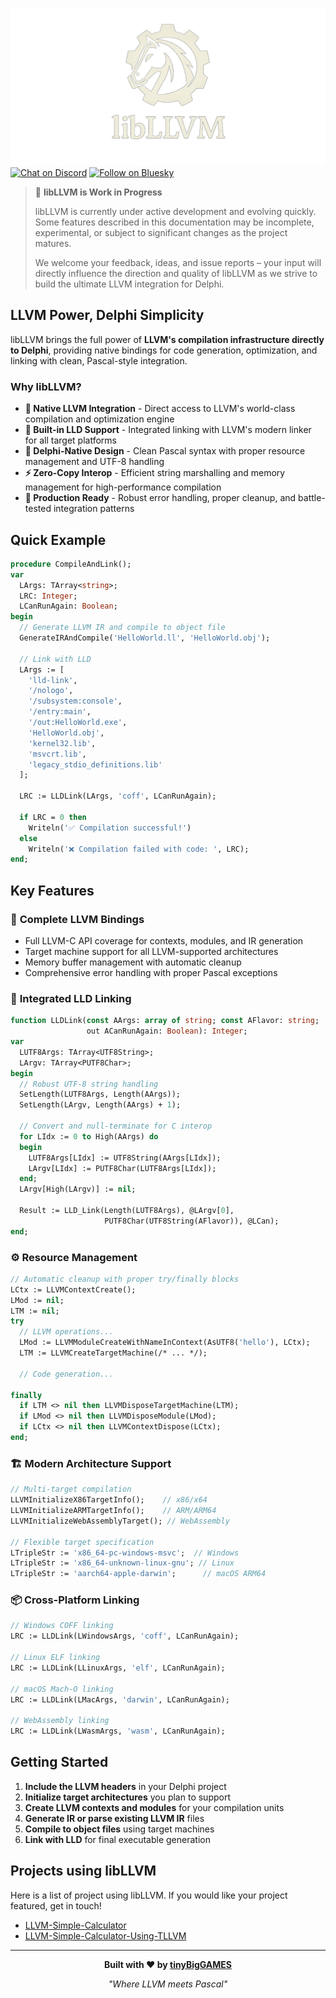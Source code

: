![libLLVM](media/libllvm.png)
[![Chat on Discord](https://img.shields.io/discord/754884471324672040?style=for-the-badge)](https://discord.gg/tinyBigGAMES) [![Follow on Bluesky](https://img.shields.io/badge/Bluesky-tinyBigGAMES-blue?style=for-the-badge&logo=bluesky)](https://bsky.app/profile/tinybiggames.com)  
> 🚧 **libLLVM is Work in Progress**
>
> libLLVM is currently under active development and evolving quickly. Some features described in this documentation may be incomplete, experimental, or subject to significant changes as the project matures.
>
> We welcome your feedback, ideas, and issue reports – your input will directly influence the direction and quality of libLLVM as we strive to build the ultimate LLVM integration for Delphi.

## LLVM Power, Delphi Simplicity

libLLVM brings the full power of **LLVM's compilation infrastructure directly to Delphi**, providing native bindings for code generation, optimization, and linking with clean, Pascal-style integration.

### Why libLLVM?

- **🚀 Native LLVM Integration** - Direct access to LLVM's world-class compilation and optimization engine
- **🔗 Built-in LLD Support** - Integrated linking with LLVM's modern linker for all target platforms
- **📖 Delphi-Native Design** - Clean Pascal syntax with proper resource management and UTF-8 handling
- **⚡ Zero-Copy Interop** - Efficient string marshalling and memory management for high-performance compilation
- **🔧 Production Ready** - Robust error handling, proper cleanup, and battle-tested integration patterns

## Quick Example

```pascal
procedure CompileAndLink();
var
  LArgs: TArray<string>;
  LRC: Integer;
  LCanRunAgain: Boolean;
begin
  // Generate LLVM IR and compile to object file
  GenerateIRAndCompile('HelloWorld.ll', 'HelloWorld.obj');
  
  // Link with LLD
  LArgs := [
    'lld-link',
    '/nologo',
    '/subsystem:console',
    '/entry:main',
    '/out:HelloWorld.exe',
    'HelloWorld.obj',
    'kernel32.lib',
    'msvcrt.lib',
    'legacy_stdio_definitions.lib'
  ];
  
  LRC := LLDLink(LArgs, 'coff', LCanRunAgain);
  
  if LRC = 0 then
    Writeln('✅ Compilation successful!')
  else
    Writeln('❌ Compilation failed with code: ', LRC);
end;
```

## Key Features

### 🎯 **Complete LLVM Bindings**
- Full LLVM-C API coverage for contexts, modules, and IR generation
- Target machine support for all LLVM-supported architectures
- Memory buffer management with automatic cleanup
- Comprehensive error handling with proper Pascal exceptions

### 🔗 **Integrated LLD Linking**
```pascal
function LLDLink(const AArgs: array of string; const AFlavor: string; 
                 out ACanRunAgain: Boolean): Integer;
var
  LUTF8Args: TArray<UTF8String>;
  LArgv: TArray<PUTF8Char>;
begin
  // Robust UTF-8 string handling
  SetLength(LUTF8Args, Length(AArgs));
  SetLength(LArgv, Length(AArgs) + 1);
  
  // Convert and null-terminate for C interop
  for LIdx := 0 to High(AArgs) do
  begin
    LUTF8Args[LIdx] := UTF8String(AArgs[LIdx]);
    LArgv[LIdx] := PUTF8Char(LUTF8Args[LIdx]);
  end;
  LArgv[High(LArgv)] := nil;
  
  Result := LLD_Link(Length(LUTF8Args), @LArgv[0], 
                     PUTF8Char(UTF8String(AFlavor)), @LCan);
end;
```

### ⚙️ **Resource Management**
```pascal
// Automatic cleanup with proper try/finally blocks
LCtx := LLVMContextCreate();
LMod := nil;
LTM := nil;
try
  // LLVM operations...
  LMod := LLVMModuleCreateWithNameInContext(AsUTF8('hello'), LCtx);
  LTM := LLVMCreateTargetMachine(/* ... */);
  
  // Code generation...
  
finally
  if LTM <> nil then LLVMDisposeTargetMachine(LTM);
  if LMod <> nil then LLVMDisposeModule(LMod);
  if LCtx <> nil then LLVMContextDispose(LCtx);
end;
```

### 🏗️ **Modern Architecture Support**
```pascal
// Multi-target compilation
LLVMInitializeX86TargetInfo();    // x86/x64
LLVMInitializeARMTargetInfo();    // ARM/ARM64  
LLVMInitializeWebAssemblyTarget(); // WebAssembly

// Flexible target specification
LTripleStr := 'x86_64-pc-windows-msvc';  // Windows
LTripleStr := 'x86_64-unknown-linux-gnu'; // Linux
LTripleStr := 'aarch64-apple-darwin';      // macOS ARM64
```

### 📦 **Cross-Platform Linking**
```pascal
// Windows COFF linking
LRC := LLDLink(LWindowsArgs, 'coff', LCanRunAgain);

// Linux ELF linking  
LRC := LLDLink(LLinuxArgs, 'elf', LCanRunAgain);

// macOS Mach-O linking
LRC := LLDLink(LMacArgs, 'darwin', LCanRunAgain);

// WebAssembly linking
LRC := LLDLink(LWasmArgs, 'wasm', LCanRunAgain);
```

## Getting Started

1. **Include the LLVM headers** in your Delphi project
2. **Initialize target architectures** you plan to support
3. **Create LLVM contexts and modules** for your compilation units
4. **Generate IR or parse existing LLVM IR** files
5. **Compile to object files** using target machines
6. **Link with LLD** for final executable generation

## Projects using libLLVM  
Here is a list of project using libLLVM. If you would like your project featured, get in touch!
- [LLVM-Simple-Calculator](https://github.com/hsauro/LLVM-Simple-Calculator)  
- [LLVM-Simple-Calculator-Using-TLLVM](https://github.com/hsauro/LLVM-Simple-Calculator-Using-TLLVM)

---

<div align="center">

**Built with ❤️ by [tinyBigGAMES](https://tinybiggames.com)**

*"Where LLVM meets Pascal"*

</div>
